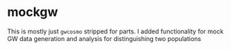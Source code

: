 # mockgw
This is mostly just `gwcosmo` stripped for parts. I added functionality for
mock GW data generation and analysis for distinguishing two populations